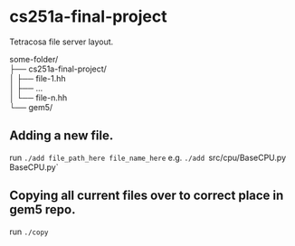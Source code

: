 # cs251a-final-project

Tetracosa file server layout.
  
some-folder/  
├── cs251a-final-project/  
│   ├── file-1.hh  
│   ├── ...  
│   └── file-n.hh  
└── gem5/  


## Adding a new file.
run `./add file_path_here file_name_here`
e.g. `./add `src/cpu/BaseCPU.py BaseCPU.py`

## Copying all current files over to correct place in gem5 repo.
run `./copy`
